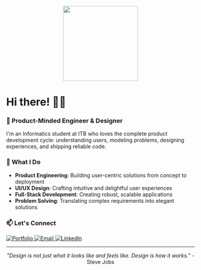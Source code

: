<br clear="both">
<div align="center">
  <img height="200" src="https://i.pinimg.com/originals/ab/8b/19/ab8b1965fbef559c03f16f9f46363d07.gif"  />
</div>

###

<h1 align="left">Hi there! 👋🏻</h1>

###

<h3 align="left">🚀 Product-Minded Engineer & Designer</h3>

<p align="left">
I'm an Informatics student at ITB who loves the complete product development cycle: understanding users, modeling problems, designing experiences, and shipping reliable code.
</p>

### 🎯 What I Do
- **Product Engineering**: Building user-centric solutions from concept to deployment
- **UI/UX Design**: Crafting intuitive and delightful user experiences  
- **Full-Stack Development**: Creating robust, scalable applications
- **Problem Solving**: Translating complex requirements into elegant solutions

### 📫 Let's Connect
<p align="left">
  <a href="https://atqiya.space" target="_blank">
    <img src="https://img.shields.io/badge/Portfolio-000000?style=for-the-badge&logo=About.me&logoColor=white" alt="Portfolio"/>
  </a>
  <a href="mailto:atqiyahaydar15@gmail.com">
    <img src="https://img.shields.io/badge/Email-D14836?style=for-the-badge&logo=gmail&logoColor=white" alt="Email"/>
  </a>
  <a href="https://linkedin.com/in/atqiyahaydar" target="_blank">
    <img src="https://img.shields.io/badge/LinkedIn-0077B5?style=for-the-badge&logo=linkedin&logoColor=white" alt="LinkedIn"/>
  </a>
</p>

---
<p align="center">
  <i>"Design is not just what it looks like and feels like. Design is how it works."</i> - Steve Jobs
</p>
